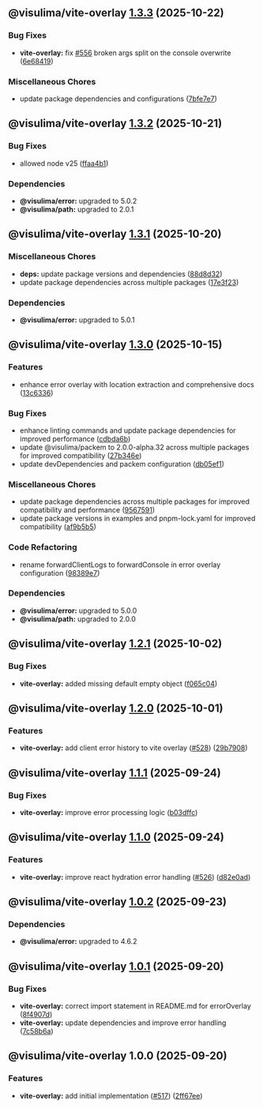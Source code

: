 ## @visulima/vite-overlay [1.3.3](https://github.com/visulima/visulima/compare/@visulima/vite-overlay@1.3.2...@visulima/vite-overlay@1.3.3) (2025-10-22)

### Bug Fixes

* **vite-overlay:** fix [#556](https://github.com/visulima/visulima/issues/556) broken args split on the console overwrite ([6e68419](https://github.com/visulima/visulima/commit/6e684196e66e772ebb3f4d842cf2b97ffc211d29))

### Miscellaneous Chores

* update package dependencies and configurations ([7bfe7e7](https://github.com/visulima/visulima/commit/7bfe7e71869580900aab50efb064b4293994ed9a))

## @visulima/vite-overlay [1.3.2](https://github.com/visulima/visulima/compare/@visulima/vite-overlay@1.3.1...@visulima/vite-overlay@1.3.2) (2025-10-21)

### Bug Fixes

* allowed node v25 ([ffaa4b1](https://github.com/visulima/visulima/commit/ffaa4b1ce46b7153594f051f08f9ab7b2686d6ee))


### Dependencies

* **@visulima/error:** upgraded to 5.0.2
* **@visulima/path:** upgraded to 2.0.1

## @visulima/vite-overlay [1.3.1](https://github.com/visulima/visulima/compare/@visulima/vite-overlay@1.3.0...@visulima/vite-overlay@1.3.1) (2025-10-20)

### Miscellaneous Chores

* **deps:** update package versions and dependencies ([88d8d32](https://github.com/visulima/visulima/commit/88d8d32c4629a7a06c8770369191da2cc81087cc))
* update package dependencies across multiple packages ([17e3f23](https://github.com/visulima/visulima/commit/17e3f2377c8a3f98e2eed2192c5adaf6e32558b5))


### Dependencies

* **@visulima/error:** upgraded to 5.0.1

## @visulima/vite-overlay [1.3.0](https://github.com/visulima/visulima/compare/@visulima/vite-overlay@1.2.1...@visulima/vite-overlay@1.3.0) (2025-10-15)

### Features

* enhance error overlay with location extraction and comprehensive docs ([13c6336](https://github.com/visulima/visulima/commit/13c63366c6e4a462f89da56fe10ad4f5d7cf875f))

### Bug Fixes

* enhance linting commands and update package dependencies for improved performance ([cdbda6b](https://github.com/visulima/visulima/commit/cdbda6bd693d0618b58525e8fe10eb45d90eb6f5))
* update @visulima/packem to 2.0.0-alpha.32 across multiple packages for improved compatibility ([27b346e](https://github.com/visulima/visulima/commit/27b346eaa1c0fb0e420d9a9824482028307f4249))
* update devDependencies and packem configuration ([db05ef1](https://github.com/visulima/visulima/commit/db05ef1f50c6efa73be2ab8f1362fa90587fafeb))

### Miscellaneous Chores

* update package dependencies across multiple packages for improved compatibility and performance ([9567591](https://github.com/visulima/visulima/commit/9567591c415da3002f3a4fe08f8caf7ce01ca5f7))
* update package versions in examples and pnpm-lock.yaml for improved compatibility ([af9b5b5](https://github.com/visulima/visulima/commit/af9b5b563c8bcff0ad8da3c51278a13b320cfe96))

### Code Refactoring

* rename forwardClientLogs to forwardConsole in error overlay configuration ([98389e7](https://github.com/visulima/visulima/commit/98389e7e7ef63d8fbbd48fb4595bdeb34c636b37))


### Dependencies

* **@visulima/error:** upgraded to 5.0.0
* **@visulima/path:** upgraded to 2.0.0

## @visulima/vite-overlay [1.2.1](https://github.com/visulima/visulima/compare/@visulima/vite-overlay@1.2.0...@visulima/vite-overlay@1.2.1) (2025-10-02)

### Bug Fixes

* **vite-overlay:**  added missing default empty object ([f065c04](https://github.com/visulima/visulima/commit/f065c049f269613033284ea6b3ad08f66274f00d))

## @visulima/vite-overlay [1.2.0](https://github.com/visulima/visulima/compare/@visulima/vite-overlay@1.1.1...@visulima/vite-overlay@1.2.0) (2025-10-01)

### Features

* **vite-overlay:** add client error history to vite overlay ([#528](https://github.com/visulima/visulima/issues/528)) ([29b7908](https://github.com/visulima/visulima/commit/29b79085f7ffe1b3c14f59f87ef76514eed8291c))

## @visulima/vite-overlay [1.1.1](https://github.com/visulima/visulima/compare/@visulima/vite-overlay@1.1.0...@visulima/vite-overlay@1.1.1) (2025-09-24)

### Bug Fixes

* **vite-overlay:** improve error processing logic ([b03dffc](https://github.com/visulima/visulima/commit/b03dffc589b7aa6d26528ac001cd54d50cdbf7e8))

## @visulima/vite-overlay [1.1.0](https://github.com/visulima/visulima/compare/@visulima/vite-overlay@1.0.2...@visulima/vite-overlay@1.1.0) (2025-09-24)

### Features

* **vite-overlay:** improve react hydration error handling ([#526](https://github.com/visulima/visulima/issues/526)) ([d82e0ad](https://github.com/visulima/visulima/commit/d82e0ad94bafc4c23af0e5d4745c3a23a8d4746f))

## @visulima/vite-overlay [1.0.2](https://github.com/visulima/visulima/compare/@visulima/vite-overlay@1.0.1...@visulima/vite-overlay@1.0.2) (2025-09-23)


### Dependencies

* **@visulima/error:** upgraded to 4.6.2

## @visulima/vite-overlay [1.0.1](https://github.com/visulima/visulima/compare/@visulima/vite-overlay@1.0.0...@visulima/vite-overlay@1.0.1) (2025-09-20)

### Bug Fixes

* **vite-overlay:** correct import statement in README.md for errorOverlay ([8f4907d](https://github.com/visulima/visulima/commit/8f4907d176b05b549616e3b6df98147aea062ac3))
* **vite-overlay:** update dependencies and improve error handling ([7c58b6a](https://github.com/visulima/visulima/commit/7c58b6aca8a84dc2073ecb53dd0513b0f7cc8d60))

## @visulima/vite-overlay 1.0.0 (2025-09-20)

### Features

* **vite-overlay:** add initial implementation ([#517](https://github.com/visulima/visulima/issues/517)) ([2ff67ee](https://github.com/visulima/visulima/commit/2ff67ee316ee517f1c55b39b27a10aebb82dd4b9))

